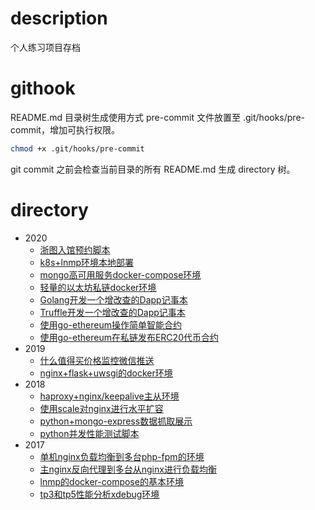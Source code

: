 # description
个人练习项目存档

# githook
README.md 目录树生成使用方式
pre-commit 文件放置至 .git/hooks/pre-commit，增加可执行权限。
```bash
chmod +x .git/hooks/pre-commit
```
git commit 之前会检查当前目录的所有 README.md 生成 directory 树。

# directory
 * 2020
	 * [浙图入馆预约脚本](2020/zjlib)
	 * [k8s+lnmp环境本地部署](2020/docker/k8s_lnmp)
	 * [mongo高可用服务docker-compose环境](2020/docker/docker_mongo_swarm)
	 * [轻量的以太坊私链docker环境](2020/blockchain/simplenode)
	 * [Golang开发一个增改查的Dapp记事本](2020/blockchain/note_on_chain_with_go)
	 * [Truffle开发一个增改查的Dapp记事本](2020/blockchain/note_on_chain)
	 * [使用go-ethereum操作简单智能合约](2020/blockchain/inbox)
	 * [使用go-ethereum在私链发布ERC20代币合约](2020/blockchain/erc20_demo)
 * 2019
	 * [什么值得买价格监控微信推送](2019/zhidemai)
	 * [nginx+flask+uwsgi的docker环境](2019/nginx_flask_uwsgi)
 * 2018
	 * [haproxy+nginx/keepalive主从环境](2018/nginx_keepalived)
	 * [使用scale对nginx进行水平扩容](2018/nginx_haproxy_scale)
	 * [python+mongo-express数据抓取展示](2018/gzcgw_data)
	 * [python并发性能测试脚本](2018/concurrency_test_with_python)
 * 2017
	 * [单机nginx负载均衡到多台php-fpm的环境](2017/docker/upstream_of_php)
	 * [主nginx反向代理到多台从nginx进行负载均衡](2017/docker/upstream_of_nginx)
	 * [lnmp的docker-compose的基本环境](2017/docker/lnmp)
	 * [tp3和tp5性能分析xdebug环境](2017/docker/docker_tp3_and_tp5)
